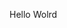 Hello Wolrd























































































































































































































































































































































































































































































































































































































































































































































































































































































































































































































































































































































































































































































































































































































































































































































































































































































































































































































































































































































































































































